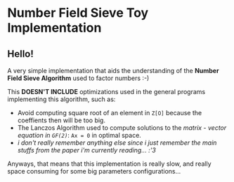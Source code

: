 # Number Field Sieve Toy Implementation

## Hello!

A very simple implementation that aids the understanding of the **Number Field Sieve Algorithm** used to factor numbers :-)

This **DOESN'T INCLUDE** optimizations used in the general programs implementing this algorithm, such as:
- Avoid computing square root of an element in `Z[O]` because the coeffients then will be too big.
- The Lanczos Algorithm used to compute solutions to the *matrix - vector equation in `GF(2)`*: `Ax = 0` in optimal space.
- *i don't really remember anything else since i just remember the main stuffs from the paper i'm currently reading... :'3*

Anyways, that means that this implementation is really slow, and really space consuming for some big parameters configurations...